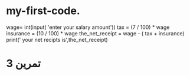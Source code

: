 # my-first-code.
wage= int(input( 'enter your salary amount'))
tax = (7 / 100) * wage
insurance = (10 / 100) * wage
the_net_receipt = wage - ( tax + insurance)
print(' your net recipts is',the_net_receipt)
# تمرين 3  
